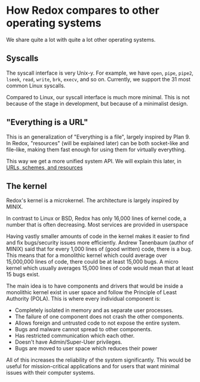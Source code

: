 How Redox compares to other operating systems
=============================================

We share quite a lot with quite a lot other operating systems.

Syscalls
--------

The syscall interface is very Unix-y. For example, we have `open`, `pipe`, `pipe2`, `lseek`, `read`, `write`, `brk`, `execv`, and so on. Currently, we support the 31 most common Linux syscalls.

Compared to Linux, our syscall interface is much more minimal. This is not because of the stage in development, but because of a minimalist design.

"Everything is a URL"
----------------------

This is an generalization of "Everything is a file", largely inspired by Plan 9. In Redox, "resources" (will be explained later) can be both socket-like and file-like, making them fast enough for using them for virtually everything.

This way we get a more unified system API. We will explain this later, in [URLs, schemes, and resources](./design/urls_schemes_resources.html)

The kernel
----------

Redox's kernel is a microkernel. The architecture is largely inspired by MINIX.

In contrast to Linux or BSD, Redox has only 16,000 lines of kernel code, a number that is often decreasing. Most services are provided in userspace

Having vastly smaller amounts of code in the kernel makes it easier to find and fix bugs/security issues more efficiently. Andrew Tanenbaum (author of MINIX) said that for every 1,000 lines of (good written) code, there is a bug. This means that for a monolithic kernel which could average over 15,000,000 lines of code, there could be at least 15,000 bugs. A micro kernel which usually averages 15,000 lines of code would mean that at least 15 bugs exist.

The main idea is to have components and drivers that would be inside a monolithic kernel exist in user space and follow the Principle of Least Authority (POLA). This is where every individual component is:
* Completely isolated in memory and as separate user processes.
 * The failure of one component does not crash the other components.
 * Allows foreign and untrusted code to not expose the entire system.
 * Bugs and malware cannot spread to other components.
* Has restricted communication which each other.
* Doesn't have Admin/Super-User privileges.
 * Bugs are moved to user space which reduces their power

All of this increases the reliability of the system significantly. This would be useful for mission-critical applications and for users that want minimal issues with their computer systems.
